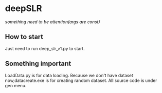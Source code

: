 # **deepSLR**

*something need to be attention(args are const)*

## **How to start**

Just need to run deep_slr_v1.py to start.

## **Something important**

LoadData.py is for data loading.
Because we don't have dataset now,datacreate.exe is for creating random dataset.
All source code is under gen menu.